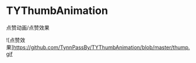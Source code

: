 # TYThumbAnimation
点赞动画/点赞效果

![点赞效果]https://github.com/TynnPassBy/TYThumbAnimation/blob/master/thump.gif
